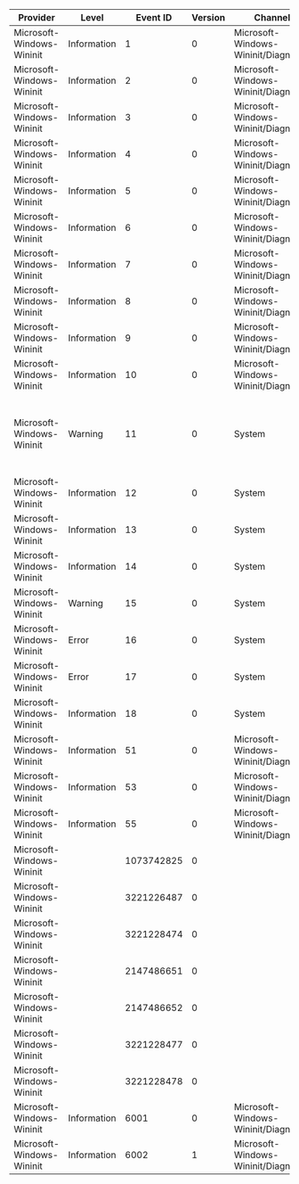 Provider                   |  Level        |  Event ID    |  Version  |  Channel                               |  Task                       |  Opcode  |  Keyword                              |  Message
---------------------------|---------------|--------------|-----------|----------------------------------------|-----------------------------|----------|---------------------------------------|------------------------------------------------------------------------------------------------------------------------------------------------------------------------------------------------------------------------------------------------------------------
Microsoft-Windows-Wininit  |  Information  |  1           |  0        |  Microsoft-Windows-Wininit/Diagnostic  |  WaitForWinstationShutdown  |  Start   |  PerfInstrumentation                  |
Microsoft-Windows-Wininit  |  Information  |  2           |  0        |  Microsoft-Windows-Wininit/Diagnostic  |  WaitForWinstationShutdown  |  Stop    |  PerfInstrumentation                  |
Microsoft-Windows-Wininit  |  Information  |  3           |  0        |  Microsoft-Windows-Wininit/Diagnostic  |  PreShutdownNotification    |  Start   |  PerfInstrumentation                  |
Microsoft-Windows-Wininit  |  Information  |  4           |  0        |  Microsoft-Windows-Wininit/Diagnostic  |  PreShutdownNotification    |  Stop    |  PerfInstrumentation                  |
Microsoft-Windows-Wininit  |  Information  |  5           |  0        |  Microsoft-Windows-Wininit/Diagnostic  |  WaitForSystemProcesses     |  Start   |  PerfInstrumentation                  |
Microsoft-Windows-Wininit  |  Information  |  6           |  0        |  Microsoft-Windows-Wininit/Diagnostic  |  WaitForSystemProcesses     |  Stop    |  PerfInstrumentation                  |
Microsoft-Windows-Wininit  |  Information  |  7           |  0        |  Microsoft-Windows-Wininit/Diagnostic  |  ShutdownSystemRestore      |  Start   |  PerfInstrumentation                  |
Microsoft-Windows-Wininit  |  Information  |  8           |  0        |  Microsoft-Windows-Wininit/Diagnostic  |  ShutdownSystemRestore      |  Stop    |  PerfInstrumentation                  |
Microsoft-Windows-Wininit  |  Information  |  9           |  0        |  Microsoft-Windows-Wininit/Diagnostic  |  ShutdownWindows            |  Start   |  PerfInstrumentation                  |
Microsoft-Windows-Wininit  |  Information  |  10          |  0        |  Microsoft-Windows-Wininit/Diagnostic  |  ShutdownWindows            |  Stop    |  PerfInstrumentation                  |
Microsoft-Windows-Wininit  |  Warning      |  11          |  0        |  System                                |                             |          |                                       |  Custom dynamic link libraries are being loaded for every application. The system administrator should review the list of libraries to ensure they are related to trusted applications. Please visit http://support.microsoft.com/kb/197571 for more information.
Microsoft-Windows-Wininit  |  Information  |  12          |  0        |  System                                |                             |          |                                       |  LSASS.exe was started as a protected process with level: {Level}.
Microsoft-Windows-Wininit  |  Information  |  13          |  0        |  System                                |                             |          |                                       |
Microsoft-Windows-Wininit  |  Information  |  14          |  0        |  System                                |                             |          |                                       |  Credential Guard configuration: {Config}, {IsTestConfig}
Microsoft-Windows-Wininit  |  Warning      |  15          |  0        |  System                                |                             |          |                                       |
Microsoft-Windows-Wininit  |  Error        |  16          |  0        |  System                                |                             |          |                                       |  LsaIso.exe, the host process for Credential Guard and Key Guard, failed to launch: {Level}
Microsoft-Windows-Wininit  |  Error        |  17          |  0        |  System                                |                             |          |                                       |  Error reading Credential Guard (LsaIso.exe) UEFI configuration: {Level}
Microsoft-Windows-Wininit  |  Information  |  18          |  0        |  System                                |                             |          |                                       |
Microsoft-Windows-Wininit  |  Information  |  51          |  0        |  Microsoft-Windows-Wininit/Diagnostic  |  NtShutdownSystem           |          |  PerfInstrumentation                  |
Microsoft-Windows-Wininit  |  Information  |  53          |  0        |  Microsoft-Windows-Wininit/Diagnostic  |  SentLogoffRequest          |          |  PerfInstrumentation                  |
Microsoft-Windows-Wininit  |  Information  |  55          |  0        |  Microsoft-Windows-Wininit/Diagnostic  |  ReceivedShutdownRequest    |          |  PerfInstrumentation                  |
Microsoft-Windows-Wininit  |               |  1073742825  |  0        |                                        |                             |          |                                       |
Microsoft-Windows-Wininit  |               |  3221226487  |  0        |                                        |                             |          |                                       |
Microsoft-Windows-Wininit  |               |  3221228474  |  0        |                                        |                             |          |                                       |
Microsoft-Windows-Wininit  |               |  2147486651  |  0        |                                        |                             |          |                                       |
Microsoft-Windows-Wininit  |               |  2147486652  |  0        |                                        |                             |          |                                       |
Microsoft-Windows-Wininit  |               |  3221228477  |  0        |                                        |                             |          |                                       |
Microsoft-Windows-Wininit  |               |  3221228478  |  0        |                                        |                             |          |                                       |
Microsoft-Windows-Wininit  |  Information  |  6001        |  0        |  Microsoft-Windows-Wininit/Diagnostic  |  ShutdownDiagnostics        |  Start   |  PerfInstrumentation PerfDiagnostics  |
Microsoft-Windows-Wininit  |  Information  |  6002        |  1        |  Microsoft-Windows-Wininit/Diagnostic  |  PerfTrackFullShutdown      |          |  PerfInstrumentation                  |